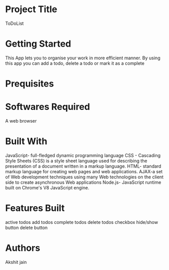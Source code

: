 # Project Title

ToDoList

# Getting Started
This App lets you to organise your work in more efficient manner. By using this app you can add a todo, delete a todo or mark it as a complete
# Prequisites
# Softwares Required
A web browser

# Built With
JavaScript-  full-fledged dynamic programming language 
CSS - Cascading Style Sheets (CSS) is a style sheet language used for describing the presentation of a document written in a markup language.
HTML- standard markup language for creating web pages and web applications.
AJAX-a set of Web development techniques using many Web technologies on the client side to create asynchronous Web applications
Node.js-  JavaScript runtime built on Chrome's V8 JavaScript engine. 
# Features Built
active todos
add todos
complete todos
delete todos
checkbox
hide/show button
delete button

# Authors
Akshit jain

